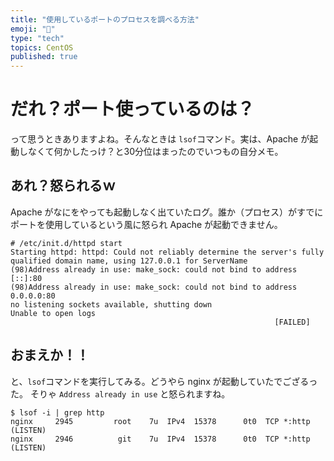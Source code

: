 ```yaml
---
title: "使用しているポートのプロセスを調べる方法"
emoji: "📝"
type: "tech"
topics: CentOS
published: true
---
```


# だれ？ポート使っているのは？
って思うときありますよね。そんなときは ```lsof```コマンド。実は、Apache が起動しなくて何かしたっけ？と30分位はまったのでいつもの自分メモ。

## あれ？怒られるｗ
Apache がなにをやっても起動しなく出ていたログ。誰か（プロセス）がすでにポートを使用しているという風に怒られ Apache が起動できません。

```lang:command
# /etc/init.d/httpd start
Starting httpd: httpd: Could not reliably determine the server's fully qualified domain name, using 127.0.0.1 for ServerName
(98)Address already in use: make_sock: could not bind to address [::]:80
(98)Address already in use: make_sock: could not bind to address 0.0.0.0:80
no listening sockets available, shutting down
Unable to open logs
                                                           [FAILED]
```

## おまえか！！
と、```lsof```コマンドを実行してみる。どうやら nginx が起動していたでござるった。
そりゃ ```Address already in use``` と怒られますね。

```lang:command
$ lsof -i | grep http
nginx     2945         root    7u  IPv4  15378      0t0  TCP *:http (LISTEN)
nginx     2946          git    7u  IPv4  15378      0t0  TCP *:http (LISTEN)
```

